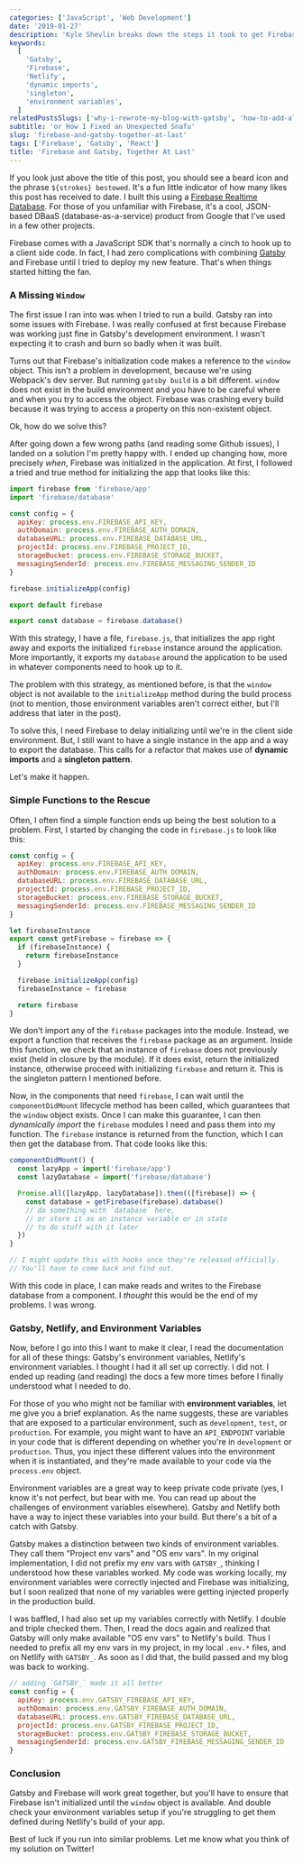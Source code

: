 ```yaml
---
categories: ['JavaScript', 'Web Development']
date: '2019-01-27'
description: 'Kyle Shevlin breaks down the steps it took to get Firebase, Gatsby, and Netlify to work for the new "beard stroke" post-liking feature of his blog'
keywords:
  [
    'Gatsby',
    'Firebase',
    'Netlify',
    'dynamic imports',
    'singleton',
    'environment variables',
  ]
relatedPostsSlugs: ['why-i-rewrote-my-blog-with-gatsby', 'how-to-add-algolia-search-to-a-gatsby-site']
subtitle: 'or How I Fixed an Unexpected Snafu'
slug: 'firebase-and-gatsby-together-at-last'
tags: ['Firebase', 'Gatsby', 'React']
title: 'Firebase and Gatsby, Together At Last'
---
```


If you look just above the title of this post, you should see a beard icon and the phrase `${strokes} bestowed`. It's a fun little indicator of how many likes this post has received to date. I built this using a [Firebase Realtime Database](https://firebase.google.com/). For those of you unfamiliar with Firebase, it's a cool, JSON-based DBaaS (database-as-a-service) product from Google that I've used in a few other projects.

Firebase comes with a JavaScript SDK that's normally a cinch to hook up to a client side code. In fact, I had zero complications with combining [Gatsby](https://www.gatsbyjs.org/) and Firebase until I tried to deploy my new feature. That's when things started hitting the fan.

### A Missing `Window`

The first issue I ran into was when I tried to run a build. Gatsby ran into some issues with Firebase. I was really confused at first because Firebase was working just fine in Gatsby's development environment. I wasn't expecting it to crash and burn so badly when it was built.

Turns out that Firebase's initialization code makes a reference to the `window` object. This isn't a problem in development, because we're using Webpack's dev server. But running `gatsby build` is a bit different. `window` does not exist in the build environment and you have to be careful where and when you try to access the object. Firebase was crashing every build because it was trying to access a property on this non-existent object.

Ok, how do we solve this?

After going down a few wrong paths (and reading some Github issues), I landed on a solution I'm pretty happy with. I ended up changing how, more precisely _when_, Firebase was initialized in the application. At first, I followed a tried and true method for initializing the app that looks like this:

```javascript
import firebase from 'firebase/app'
import 'firebase/database'

const config = {
  apiKey: process.env.FIREBASE_API_KEY,
  authDomain: process.env.FIREBASE_AUTH_DOMAIN,
  databaseURL: process.env.FIREBASE_DATABASE_URL,
  projectId: process.env.FIREBASE_PROJECT_ID,
  storageBucket: process.env.FIREBASE_STORAGE_BUCKET,
  messagingSenderId: process.env.FIREBASE_MESSAGING_SENDER_ID
}

firebase.initializeApp(config)

export default firebase

export const database = firebase.database()
```

With this strategy, I have a file, `firebase.js`, that initializes the app right away and exports the initialized `firebase` instance around the application. More importantly, it exports my `database` around the application to be used in whatever components need to hook up to it.

The problem with this strategy, as mentioned before, is that the `window` object is not available to the `initializeApp` method during the build process (not to mention, those environment variables aren't correct either, but I'll address that later in the post).

To solve this, I need Firebase to delay initializing until we're in the client side environment. But, I still want to have a single instance in the app and a way to export the database. This calls for a refactor that makes use of **dynamic imports** and a **singleton pattern**.

Let's make it happen.

### Simple Functions to the Rescue

Often, I often find a simple function ends up being the best solution to a problem. First, I started by changing the code in `firebase.js` to look like this:

```javascript
const config = {
  apiKey: process.env.FIREBASE_API_KEY,
  authDomain: process.env.FIREBASE_AUTH_DOMAIN,
  databaseURL: process.env.FIREBASE_DATABASE_URL,
  projectId: process.env.FIREBASE_PROJECT_ID,
  storageBucket: process.env.FIREBASE_STORAGE_BUCKET,
  messagingSenderId: process.env.FIREBASE_MESSAGING_SENDER_ID
}

let firebaseInstance
export const getFirebase = firebase => {
  if (firebaseInstance) {
    return firebaseInstance
  }

  firebase.initializeApp(config)
  firebaseInstance = firebase

  return firebase
}
```

We don't import any of the `firebase` packages into the module. Instead, we export a function that receives the `firebase` package as an argument. Inside this function, we check that an instance of `firebase` does not previously exist (held in closure by the module). If it does exist, return the initialized instance, otherwise proceed with initializing `firebase` and return it. This is the singleton pattern I mentioned before.

Now, in the components that need `firebase`, I can wait until the `componentDidMount` lifecycle method has been called, which guarantees that the `window` object exists. Once I can make this guarantee, I can then _dynamically import_ the `firebase` modules I need and pass them into my function. The `firebase` instance is returned from the function, which I can then get the database from. That code looks like this:

```javascript
componentDidMount() {
  const lazyApp = import('firebase/app')
  const lazyDatabase = import('firebase/database')

  Promise.all([lazyApp, lazyDatabase]).then(([firebase]) => {
    const database = getFirebase(firebase).database()
    // do something with `database` here,
    // or store it as an instance variable or in state
    // to do stuff with it later
  })
}

// I might update this with hooks once they're released officially.
// You'll have to come back and find out.
```

With this code in place, I can make reads and writes to the Firebase database from a component. I _thought_ this would be the end of my problems. I was wrong.

### Gatsby, Netlify, and Environment Variables

Now, before I go into this I want to make it clear, I read the documentation for all of these things: Gatsby's environment variables, Netlify's environment variables. I thought I had it all set up correctly. I did not. I ended up reading (and reading) the docs a few more times before I finally understood what I needed to do.

For those of you who might not be familiar with **environment variables**, let me give you a brief explanation. As the name suggests, these are variables that are exposed to a particular environment, such as `development`, `test`, or `production`. For example, you might want to have an `API_ENDPOINT` variable in your code that is different depending on whether you're in `development` or `production`. Thus, you inject these different values into the environment when it is instantiated, and they're made available to your code via the `process.env` object.

Environment variables are a great way to keep private code private (yes, I know it's not perfect, but bear with me. You can read up about the challenges of environment variables elsewhere). Gatsby and Netlify both have a way to inject these variables into your build. But there's a bit of a catch with Gatsby.

Gatsby makes a distinction between two kinds of environment variables. They call them "Project env vars" and "OS env vars". In my original implementation, I did not prefix my env vars with `GATSBY_`, thinking I understood how these variables worked. My code was working locally, my environment variables were correctly injected and Firebase was initializing, but I soon realized that none of my variables were getting injected properly in the production build.

I was baffled, I had also set up my variables correctly with Netlify. I double and triple checked them. Then, I read the docs again and realized that Gatsby will only make available "OS env vars" to Netlify's build. Thus I needed to prefix all my env vars in my project, in my local `.env.*` files, and on Netlify with `GATSBY_`. As soon as I did that, the build passed and my blog was back to working.

```javascript
// adding `GATSBY_` made it all better
const config = {
  apiKey: process.env.GATSBY_FIREBASE_API_KEY,
  authDomain: process.env.GATSBY_FIREBASE_AUTH_DOMAIN,
  databaseURL: process.env.GATSBY_FIREBASE_DATABASE_URL,
  projectId: process.env.GATSBY_FIREBASE_PROJECT_ID,
  storageBucket: process.env.GATSBY_FIREBASE_STORAGE_BUCKET,
  messagingSenderId: process.env.GATSBY_FIREBASE_MESSAGING_SENDER_ID
}
```

### Conclusion

Gatsby and Firebase will work great together, but you'll have to ensure that Firebase isn't initialized until the `window` object is available. And double check your environment variables setup if you're struggling to get them defined during Netlify's build of your app.

Best of luck if you run into similar problems. Let me know what you think of my solution on Twitter!

